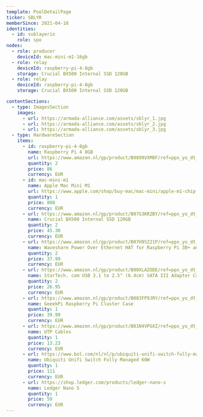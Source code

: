 ```yaml
---
template: PoolDetailPage
ticker: SBLYR
memberSince: 2021-04-18
identities:
  - id: sublayerio
    role: spo
nodes:
  - role: producer
    deviceId: mac-mini-m1-16gb
  - role: relay
    deviceId: raspberry-pi-4-8gb
    storage: Crucial BX500 Internal SSD 120GB
  - role: relay
    deviceId: raspberry-pi-4-8gb
    storage: Crucial BX500 Internal SSD 120GB

contentSections:
  - type: ImagesSection
    images:
      - url: https://armada-alliance.com/assets/sblyr_1.jpg
      - url: https://armada-alliance.com/assets/sblyr_2.jpg
      - url: https://armada-alliance.com/assets/sblyr_3.jpg
  - type: HardwareSection
    items:
      - id: raspberry-pi-4-8gb
        name: Raspberry Pi 4 8GB
        url: https://www.amazon.nl/gp/product/B0899VXM8F/ref=ppx_yo_dt_b_asin_title_o08_s01?ie=UTF8&psc=1
        quantity: 2
        price: 86
        currency: EUR
      - id: mac-mini-m1
        name: Apple Mac Mini M1
        url: https://www.apple.com/shop/buy-mac/mac-mini/apple-m1-chip-with-8-core-cpu-and-8-core-gpu-256gb
        quantity: 1
        price: 800
        currency: EUR
      - url: https://www.amazon.nl/gp/product/B07G3KRZBY/ref=ppx_yo_dt_b_asin_title_o05_s00?ie=UTF8&psc=1
        name: Crucial BX500 Internal SSD 120GB
        quantity: 2
        price: 45.30
        currency: EUR
      - url: https://www.amazon.nl/gp/product/B07H95Z21P/ref=ppx_yo_dt_b_asin_title_o06_s00?ie=UTF8&psc=1
        name: Waveshare Power Over Ethernet HAT for Raspberry Pi 3B+ and 802.3af PoE Network with Fan Control and Isolated Switched-Mode
        quantity: 2
        price: 37.99
        currency: EUR
      - url: https://www.amazon.nl/gp/product/B00XLAZODE/ref=ppx_yo_dt_b_asin_title_o07_s00?ie=UTF8&psc=1
        name: StarTech. com USB 3.1 to 2.5" (6.4cm) SATA III Adapter Cable with UASP - USB 3.1 to SATA SSD/HDD Converter/Adapter Cable
        quantity: 2
        price: 26.95
        currency: EUR
      - url: https://www.amazon.nl/gp/product/B083FP9JRY/ref=ppx_yo_dt_b_asin_title_o08_s01?ie=UTF8&psc=1
        name: GeeekPi Raspberry Pi Cluster Case
        quantity: 1
        price: 39.99
        currency: EUR
      - url: https://www.amazon.nl/gp/product/B01N4VPGXZ/ref=ppx_yo_dt_b_asin_title_o08_s01?ie=UTF8&psc=1
        name: UTP Cables
        quantity: 1
        price: 13.23
        currency: EUR
      - url: https://www.bol.com/nl/nl/p/ubiquiti-unifi-switch-fully-managed-netwerkswitch-8-poorten-60w/9200000073914232/?s2a=
        name: Ubiquiti Unifi Switch Fully Managed 60W
        quantity: 1
        price: 111
        currency: EUR
      - url: https://shop.ledger.com/products/ledger-nano-s
        name: Ledger Nano S
        quantity: 1
        price: 59
        currency: EUR
---
```


